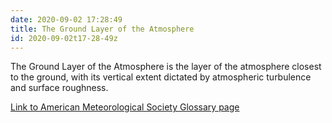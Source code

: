 ```yaml
---
date: 2020-09-02 17:28:49
title: The Ground Layer of the Atmosphere 
id: 2020-09-02t17-28-49z
---
```


The Ground Layer of the Atmosphere is the layer of the atmosphere closest to
the ground, with its vertical extent dictated by atmospheric turbulence and
surface roughness.

[Link to American Meteorological Society Glossary
page](http://glossary.ametsoc.org/wiki/Ground_layer)
